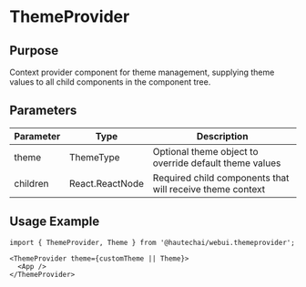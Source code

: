 # ThemeProvider

## Purpose
Context provider component for theme management, supplying theme values to all child components in the component tree.

## Parameters

| Parameter | Type | Description |
|-----------|------|-------------|
| theme | ThemeType | Optional theme object to override default theme values |
| children | React.ReactNode | Required child components that will receive theme context |

## Usage Example
```tsx
import { ThemeProvider, Theme } from '@hautechai/webui.themeprovider';

<ThemeProvider theme={customTheme || Theme}>
  <App />
</ThemeProvider>
```